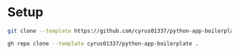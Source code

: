 # Setup
```sh
git clone --template https://github.com/cyrus01337/python-app-boilerplate.git .
```
```sh
gh repo clone --template cyrus01337/python-app-boilerplate .
```
